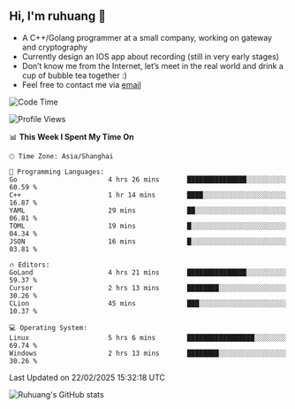 ## Hi, I'm ruhuang 👋

- A C++/Golang programmer at a small company, working on gateway and cryptography
- Currently design an IOS app about recording (still in very early stages)
- Don’t know me from the Internet, let’s meet in the real world and drink a cup of bubble tea together :)
- Feel free to contact me via [email](mailto:ruhuang2001@gmail.com)
<!--START_SECTION:waka-->
![Code Time](http://img.shields.io/badge/Code%20Time-321%20hrs%2049%20mins-blue)

![Profile Views](http://img.shields.io/badge/Profile%20Views-0-blue)

📊 **This Week I Spent My Time On** 

```text
🕑︎ Time Zone: Asia/Shanghai

💬 Programming Languages: 
Go                       4 hrs 26 mins       ███████████████░░░░░░░░░░   60.59 % 
C++                      1 hr 14 mins        ████░░░░░░░░░░░░░░░░░░░░░   16.87 % 
YAML                     29 mins             ██░░░░░░░░░░░░░░░░░░░░░░░   06.81 % 
TOML                     19 mins             █░░░░░░░░░░░░░░░░░░░░░░░░   04.34 % 
JSON                     16 mins             █░░░░░░░░░░░░░░░░░░░░░░░░   03.81 % 

🔥 Editors: 
GoLand                   4 hrs 21 mins       ███████████████░░░░░░░░░░   59.37 % 
Cursor                   2 hrs 13 mins       ████████░░░░░░░░░░░░░░░░░   30.26 % 
CLion                    45 mins             ███░░░░░░░░░░░░░░░░░░░░░░   10.37 % 

💻 Operating System: 
Linux                    5 hrs 6 mins        █████████████████░░░░░░░░   69.74 % 
Windows                  2 hrs 13 mins       ████████░░░░░░░░░░░░░░░░░   30.26 % 
```


 Last Updated on 22/02/2025 15:32:18 UTC
<!--END_SECTION:waka-->

![Ruhuang's GitHub stats](https://github-readme-stats.vercel.app/api?username=ruhuang2001&count_private=true&hide_title=true&show_icons=true&theme=vue)

